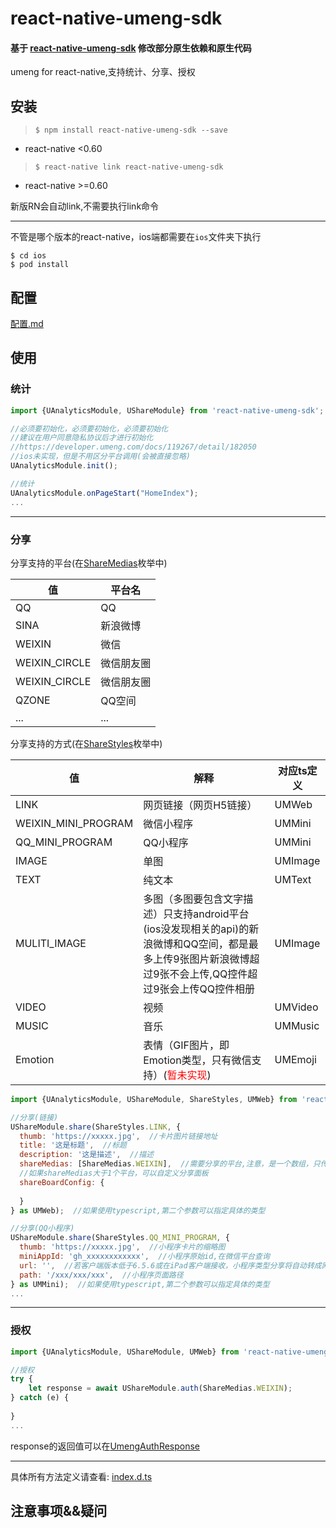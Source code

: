 
# react-native-umeng-sdk
#### 基于 [react-native-umeng-sdk](https://npmjs.org/package/react-native-umeng-sdk) 修改部分原生依赖和原生代码

umeng for react-native,支持统计、分享、授权

## 安装

> `$ npm install react-native-umeng-sdk --save`

* react-native <0.60

> `$ react-native link react-native-umeng-sdk`

* react-native >=0.60

新版RN会自动link,不需要执行link命令

---
不管是哪个版本的react-native，ios端都需要在`ios`文件夹下执行
```shell
$ cd ios
$ pod install
```


## 配置
[配置.md](./配置.md)
## 使用

### 统计
```javascript
import {UAnalyticsModule, UShareModule} from 'react-native-umeng-sdk';

//必须要初始化，必须要初始化，必须要初始化
//建议在用户同意隐私协议后才进行初始化
//https://developer.umeng.com/docs/119267/detail/182050
//ios未实现，但是不用区分平台调用(会被直接忽略)
UAnalyticsModule.init();

//统计
UAnalyticsModule.onPageStart("HomeIndex");
...
```
---

### 分享
分享支持的平台(在[ShareMedias](./lib/UShareModule.ts)枚举中)

|值|平台名|
|---|---|
|QQ|QQ|
|SINA|新浪微博|
|WEIXIN|微信|
|WEIXIN_CIRCLE|微信朋友圈|
|WEIXIN_CIRCLE|微信朋友圈|
|QZONE|QQ空间|
|...|...|

分享支持的方式(在[ShareStyles](./lib/UShareModule.ts)枚举中)

|值|解释|对应ts定义 |
|---|---|---|
|LINK|网页链接（网页H5链接）|UMWeb|
|WEIXIN_MINI_PROGRAM|微信小程序|UMMini|
|QQ_MINI_PROGRAM|QQ小程序|UMMini|
|IMAGE|单图| UMImage|
|TEXT|纯文本|UMText|
|MULITI_IMAGE|多图（多图要包含文字描述）只支持android平台(ios没发现相关的api)的新浪微博和QQ空间，都是最多上传9张图片新浪微博超过9张不会上传,QQ控件超过9张会上传QQ控件相册|UMImage|
|VIDEO|视频|UMVideo|
|MUSIC|音乐|UMMusic|
|Emotion|表情（GIF图片，即Emotion类型，只有微信支持）(<font color=red>暂未实现</font>)|UMEmoji|


```javascript
import {UAnalyticsModule, UShareModule, ShareStyles, UMWeb} from 'react-native-umeng-sdk';

//分享(链接)
UShareModule.share(ShareStyles.LINK, {
  thumb: 'https://xxxxx.jpg',  //卡片图片链接地址
  title: '这是标题',  //标题
  description: '这是描述',  //描述
  shareMedias: [ShareMedias.WEIXIN],  //需要分享的平台,注意，是一个数组，只传一个，调用固定的平台，传多个，则调用分享面板
  //如果shareMedias大于1个平台，可以自定义分享面板
  shareBoardConfig: {
      
  }
} as UMWeb);  //如果使用typescript,第二个参数可以指定具体的类型

//分享(QQ小程序)
UShareModule.share(ShareStyles.QQ_MINI_PROGRAM, {
  thumb: 'https://xxxxx.jpg',  //小程序卡片的缩略图 
  miniAppId: 'gh_xxxxxxxxxxxx',  //小程序原始id,在微信平台查询
  url: '',  //若客户端版本低于6.5.6或在iPad客户端接收，小程序类型分享将自动转成网页类型分享。
  path: '/xxx/xxx/xxx',  //小程序页面路径
} as UMMini);  //如果使用typescript,第二个参数可以指定具体的类型
...
```
---

### 授权
```javascript
import {UAnalyticsModule, UShareModule, UMWeb} from 'react-native-umeng-sdk';

//授权
try {
    let response = await UShareModule.auth(ShareMedias.WEIXIN);
} catch (e) {
    
}
...
```
response的返回值可以在[UmengAuthResponse](./types/index.d.ts)

---

具体所有方法定义请查看: [index.d.ts](./types/index.d.ts)

## 注意事项&&疑问

